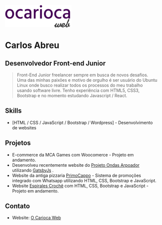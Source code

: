 
![Logo](https://github.com/ocariocawebdesign/ocariocawebdesign/blob/main/src/components/Header/img/logo.png)


# Carlos Abreu
## Desenvolvedor Front-end Junior

> Front-End Junior freelancer sempre em busca de novos desafios. Uma das minhas paixões e motivo de orgulho é ser usuário do Ubuntu Linux onde busco realizar todos os processos do meu trabalho usando software livre.
Tenho experiência com HTML5, CSS3, Bootstrap e no momento estudando Javascript / React.



## Skills


- [HTML / CSS / JavaScript / Bootstrap /  Wordpress] - Desenvolvimento de websites


## Projetos

- E-commerce da MCA Games com Woocomerce - Projeto em andamento.
- Desenvolveu recentemente website do [Projeto Ondas Arpoador](https://ondasarpoador.com.br/) utilizando  [GatsbyJs](https://www.gatsbyjs.com/) .
- Website da antiga pizzaria [PrimoCappo](https://ocariocawebdesign.github.io/promocoes-delivery/) - Sistema de promoções integrado com Whatsapp utilizando HTML, CSS, Bootstrap e JavaScript.
- Website [Espirales Crochê](https://espirales.netlify.app/)  com HTML, CSS, Bootstrap e JavaScript - Projeto em andamento.

## Contato

- Website: [O Carioca Web](https://ocariocaweb.gatsbyjs.io/)





  
